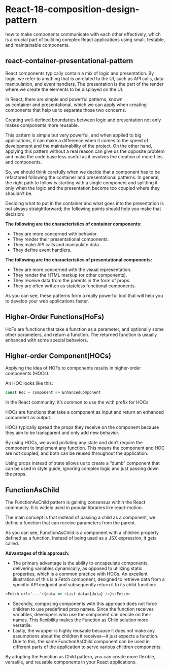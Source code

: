 # React-18-composition-design-pattern

how to make components communicate with each other effectively, which is a crucial part of building complex React applications using small, testable, and maintainable components.

## react-container-presentational-pattern

React components typically contain a mix of logic and presentation. By logic, we refer to anything that is unrelated to the UI, such as API calls, data manipulation, and event handlers. The presentation is the part of the render where we create the elements to be displayed on the UI.

In React, there are simple and powerful patterns, known as container and presentational, which we can apply when creating components that help us to separate those two concerns.

Creating well-defined boundaries between logic and presentation not only makes components more reusable.

This pattern is simple but very powerful, and when applied to big applications, it can make a difference when it comes to the speed of development and the maintainability of the project. On the other hand, applying this pattern without a real reason can give us the opposite problem and make the code base less useful as it involves the creation of more files and components.

So, we should think carefully when we decide that a component has to be refactored following the container and presentational patterns. In general, the right path to follow is starting with a single component and splitting it only when the logic and the presentation become too coupled where they shouldn’t be.

Deciding what to put in the container and what goes into the presentation is not always straightforward; the following points should help you make that decision:

**The following are the characteristics of container components:**

- They are more concerned with behavior.
- They render their presentational components.
- They make API calls and manipulate data.
- They define event handlers.

**The following are the characteristics of presentational components:**

- They are more concerned with the visual representation.
- They render the HTML markup (or other components).
- They receive data from the parents in the form of props.
- They are often written as stateless functional components.

As you can see, these patterns form a really powerful tool that will help you to develop your web applications faster.

## Higher-Order Functions(HoFs)

HoFs are functions that take a function as a parameter, and optionally some other parameters, and return a function. The returned function is usually enhanced with some special behaviors.

## Higher-order Component(HOCs)

Applying the idea of HOFs to components results in higher-order components (HOCs).

An HOC looks like this:

```javascript
const HoC = Component => EnhancedComponent
```

In the React community, it’s common to use the with prefix for HOCs.

HOCs are functions that take a component as input and return an enhanced component as output.

HOCs typically spread the props they receive on the component because they aim to be transparent and only add new behavior.

By using HOCs, we avoid polluting any state and don’t require the component to implement any function. This means the component and HOC are not coupled, and both can be reused throughout the application.

Using props instead of state allows us to create a “dumb” component that can be used in style guide, ignoring complex logic and just passing down the props.

## FunctionAsChild

The FunctionAsChild pattern is gaining consensus within the React community. It is widely used in popular libraries like react-motion.

The main concept is that instead of passing a child as a component, we define a function that can receive parameters from the parent.

As you can see, FunctionAsChild is a component with a children property defined as a function. Instead of being used as a JSX expression, it gets called.

**Advantages of this approach:**

- The primary advantage is the ability to encapsulate components, delivering variables dynamically, as opposed to utilizing static properties, which is a common practice with HOCs. An excellent illustration of this is a Fetch component, designed to retrieve data from a specific API endpoint and subsequently return it to its child function:

```javascript
<Fetch url="...">{data => <List data={data} />}</Fetch>
```

- Secondly, composing components with this approach does not force children to use predefined prop names. Since the function receives variables, developers who use the component can decide on their names. This flexibility makes the Function as Child solution more versatile.
- Lastly, the wrapper is highly reusable because it does not make any assumptions about the children it receives—it just expects a function. Due to this, the same FunctionAsChild component can be used in different parts of the application to serve various children components.

By adopting the Function as Child pattern, you can create more flexible, versatile, and reusable components in your React applications.
